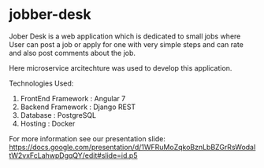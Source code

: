 # jobber-desk
Jober Desk is a web application which is dedicated to small jobs where User can post a job or apply for one with very simple steps and can rate and also post comments about the job.

Here microservice arcitechture was used to develop this application.

Technologies Used:
1. FrontEnd Framework :  Angular 7
2. Backend Framework : Django REST
3. Database : PostgreSQL
4. Hosting : Docker

For more information see our presentation slide: https://docs.google.com/presentation/d/1WFRuMoZqkoBznLbBZGrRsWodaItW2vxFcLahwpDgqQY/edit#slide=id.p5
